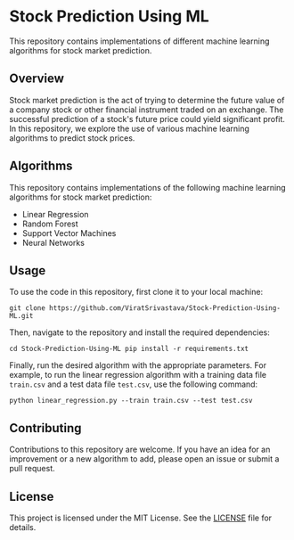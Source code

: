 # Stock Prediction Using ML

This repository contains implementations of different machine learning algorithms for stock market prediction.

## Overview

Stock market prediction is the act of trying to determine the future value of a company stock or other financial instrument traded on an exchange. The successful prediction of a stock's future price could yield significant profit. In this repository, we explore the use of various machine learning algorithms to predict stock prices.

## Algorithms

This repository contains implementations of the following machine learning algorithms for stock market prediction:
- Linear Regression
- Random Forest
- Support Vector Machines
- Neural Networks

## Usage

To use the code in this repository, first clone it to your local machine:
```
git clone https://github.com/ViratSrivastava/Stock-Prediction-Using-ML.git
```
Then, navigate to the repository and install the required dependencies:
```
cd Stock-Prediction-Using-ML pip install -r requirements.txt
```

Finally, run the desired algorithm with the appropriate parameters. For example, to run the linear regression algorithm with a training data file `train.csv` and a test data file `test.csv`, use the following command: 
```
python linear_regression.py --train train.csv --test test.csv
```
## Contributing

Contributions to this repository are welcome. If you have an idea for an improvement or a new algorithm to add, please open an issue or submit a pull request.

## License

This project is licensed under the MIT License. See the [LICENSE](https://github.com/ViratSrivastava/Stock-Prediction-Using-ML/blob/main/LICENSE.md) file for details.
